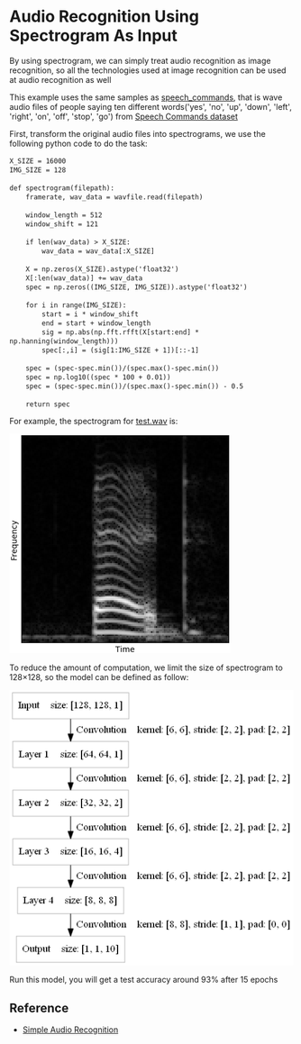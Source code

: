 Audio Recognition Using Spectrogram As Input 
====

By using spectrogram, we can simply treat audio recognition as image recognition, so all the technologies used at image recognition can be used at audio recognition as well

This example uses the same samples as [speech_commands](../speech_commands/), that is wave audio files of people saying ten different words('yes', 'no', 'up', 'down', 'left', 'right', 'on', 'off', 'stop', 'go') from [Speech Commands dataset](https://storage.cloud.google.com/download.tensorflow.org/data/speech_commands_v0.01.tar.gz)

First, transform the original audio files into spectrograms, we use the following python code to do the task:
>	
	X_SIZE = 16000
	IMG_SIZE = 128

	def spectrogram(filepath):
		framerate, wav_data = wavfile.read(filepath)

		window_length = 512
		window_shift = 121

		if len(wav_data) > X_SIZE:
			wav_data = wav_data[:X_SIZE]

		X = np.zeros(X_SIZE).astype('float32')
		X[:len(wav_data)] += wav_data
		spec = np.zeros((IMG_SIZE, IMG_SIZE)).astype('float32')

		for i in range(IMG_SIZE):
			start = i * window_shift
			end = start + window_length
			sig = np.abs(np.fft.rfft(X[start:end] * np.hanning(window_length)))
			spec[:,i] = (sig[1:IMG_SIZE + 1])[::-1]

		spec = (spec-spec.min())/(spec.max()-spec.min())
		spec = np.log10((spec * 100 + 0.01))
		spec = (spec-spec.min())/(spec.max()-spec.min()) - 0.5

		return spec

For example, the spectrogram for [test.wav](files/test.wav) is:
<div><img src="files/spectrogram.png" /></div>


To reduce the amount of computation, we limit the size of spectrogram to 128×128, so the model can be defined as follow:
<div><img src="files/model.png" /></div> 

Run this model, you will get a test accuracy around 93% after 15 epochs


Reference
----
* [Simple Audio Recognition](https://www.tensorflow.org/versions/master/tutorials/audio_recognition)









